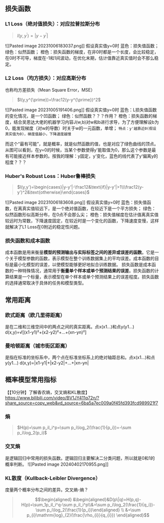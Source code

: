 
## 损失函数
### L1 Loss（绝对值损失）：对应拉普拉斯分布
>$l(y,y^{\prime})=|y-y^{\prime}|$

![[Pasted image 20231006183037.png]]
假设真实值y=0时
蓝色：损失值函数；
绿色：似然函数；
橙色：损失函数的梯度，在非0时都是一个长度，会比较稳定，在0时不可导，梯度在-1和1间波动，在优化末期，估计值靠近真实值时会不那么稳定。

### L2 Loss（均方损失）：对应高斯分布
也称均方差损失（Mean Square Error，MSE）

>$l(y,y^{\prime})=\frac12(y-y^{\prime})^2$

![[Pasted image 20231005191406.png]]
假设真实值y=0时
蓝色：L损失值函数的变化情况，是一个凹函数；
绿色：似然函数？？？作用？
橙色：损失函数的梯度，结合吴恩达大佬的机器学习内容J(w,b)对w和b进行求导，为了方便理解设b为0，能发现梯度（对w的导数）时关于w的一元函数，单增；
`特点：y'越靠近0(假设真实值为0)，梯度值越小，下降速度越慢`

而这个“最有可能”，就是概率，就是似然函数的值，也是对应了绿色曲线的顶点。从图可以看到，在y=0的时候，当某个参数使得y'能取值为0，那么这个参数是最有可能接近样本参数的。按我的理解：y固定，y‘变化，蓝色的线代表了y’偏离y的程度？？？

### Huber's Robust Loss：Huber鲁棒损失
>$l(y,y')=\begin{cases}|y-y'|-\frac12&\text{if}|y-y'|>1\\\frac12(y-y')^2&\text{otherwise}\end{cases}$

![[Pasted image 20231006183608.png]]
假设真实值y=0时
蓝色：损失值函数，在离真实值较远下，是一个绝对值函数，在较近下是一个平方损失；
绿色：似然函数形似高斯分布，在0点不会那么尖；
橙色：损失值梯度在估计值离真实值较远时为常数，下降速度固定，在较近时是一个变化的函数，下降速度变慢，这样就解决了L1 Loss在0附近的稳定性问题。


### 损失函数和成本函数
成本函数是用来衡量**模型的预测输出与实际标签之间的差异或误差的函数**。它是一个关于模型参数的函数，表示模型在整个训练数据集上的平均误差。成本函数的目标是最小化模型的误差，以使模型能够更好地拟合训练数据。
损失函数是成本函数的一种特殊情况，通常用于**衡量单个样本或单个预测结果的误差**。损失函数的计算结果是一个标量，表示模型在单个样本或单个预测结果上的误差程度。损失函数的选择通常取决于具体的任务和模型类型。


## 常用距离

### 欧式距离（欧几里得距离）
是在二维和三维空间中的两点之间的真实距离。点x(x1...)和点y(y1...)
d(x,y)=√[(x1-y1)²+(x2-y2)²+…+(xn-yn)²]

### 曼哈顿距离（城市街区距离）
是指在标准的坐标系中，两个点在标准坐标系上的绝对轴距总和。点x(x1...)和点y(y1...)
d(x,y)=|x1-y1|+|x2-y2|+…+|xn-yn|


## 概率模型常用指标
【【10分钟】了解香农熵，交叉熵和KL散度】 https://www.bilibili.com/video/BV1JY411q72n/?share_source=copy_web&vd_source=6ba5a7ec009a0f45fd393fcd989921f7
### 熵
>$H(p)=\sum p_iI_i^p=\sum p_i\log_2(\frac{1}{p_i})=-\sum p_i\log_2(p_i)$

### 交叉熵
是逻辑回归中常用的损失函数。逻辑回归主要解决二分类问题，所以就是0和1的概率判断。
![[Pasted image 20240402170955.png]]


### KL散度（Kullback-Leibler Divergence）
度量两个概率分布之间的差异。交叉熵-熵？

>$$\begin{aligned}
&\begin{aligned}&D(p\|q)=H(p,q)-H(p)=\sum_1p_iI_i^q-\sum p_iI_i^p\\&=\sum p_i\log_2(\frac{1}{q_i})-\sum p_i\log_2(\frac{1}{p_i})\end{aligned} \\
&=\sum p_{i}\mathrm{log}_{2}(\frac{\rho_{i}}{q_{i}})
\end{aligned}$$
